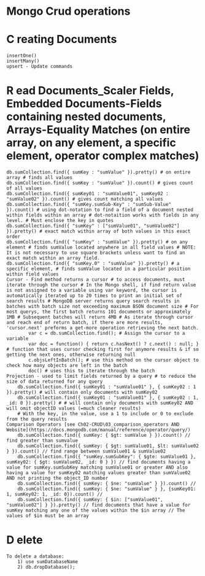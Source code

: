 # Mongo Crud operations
# C reating Documents
    insertOne()
    insertMany()
    upsert - Update commands
# R ead Documents_Scaler Fields, Embedded Documents-Fields containing nested documents, Arrays-Equality Matches (on entire array, on any element, a specific element, operator complex matches)
    db.sumCollection.find({ sumKey : "sumValue" }).pretty() # on entire array # finds all values
    db.sumCollection.find({ sumKey : "sumValue" }).count() # gives count of all values
    db.sumCollection.find({ sumKey01 : "sumValue01", sumKey02 : "sumValue02" }).count() # gives count matching all values
    db.sumCollection.find({ "sumKey.sumSub-Key" : "sumSub-Value" }).count() # using dot-notation to find a field of a document nested within fields within an array # dot-notaition works with fields in any level. # Must enclose the key in quotes
    db.sumCollection.find({ "sumKey" : ["sumValue01", "sumValue02"] }).pretty() # exact match within array of both values in this exact order  
    db.sumCollection.find({ "sumKey" : "sumValue" }).pretty() # on any element # finds sumValue located anywhere in all field values # NOTE: It is not necessary to use square brackets unless want to find an exact match within an array field.
    db.sumCollection.find({ "sumKey.0" : "sumValue" }).pretty() # a specific element, # finds sumValue located in a particular position within field values
    Cursor - Find method returns a cursor # to access documents, must iterate through the cursor # In the Mongo shell, if find return value is not assigned to a variable using var keyword, the cursor is automatically iterated up to 20 times to print an initial set of search results # MongoDB server returns query search results in batches with batch size not exceeding maximum BSON document size # For most querys, the first batch returns 101 documents or approximately 1MB # Subsequent batches will return 4MB # As iterate through cursor and reach end of return batch, if there are more results, 'cursor.next' preforms a get-more operation retrieving the next batch.
            var c = db.sumCollection.find(); # Assign the cursor to a variable
            var doc = function() { return c.hasNext() ? c.next() : null; } # function that uses cursor checking first for anymore results & if so getting the next ones, otherwise returning null
            c.objsLeftInBatch(); # use this method on the cursor object to check how many objects are left in the batch
            doc() # uses this to iterate through the batch
    Projection - used to limit fields returned by a query # to reduce the size of data returned for any query
        db.sumCollection.find({ sumKey01 : "sumValue01" }, { sumKey02 : 1 }).pretty() # will contain only documents with sumKey02
        db.sumCollection.find({ sumKey01 : "sumValue01" }, { sumKey02 : 1, _id: 0 }).pretty() # # will contain only documents with sumKey02 AND will omit objectID values (=much cleaner results)
        # With the key, in the value, use a 1 to include or 0 to exclude from the query results
    Comparison Operators [see Ch02-CRUD\03_comparison_operators AND Website](https://docs.mongodb.com/manual/reference/operator/query/)
        db.sumCollection.find({ sumKey: { $gt: sumValue } }).count() // find greater than sumvalue
        db.sumCollection.find({ sumKey: { $gt: sumValue01, $lt: sumValue02 } }).count() // find range between sumValue01 & sumValue02 
        db.sumCollection.find({ "sumKey.sumSubKey": { $gte: sumValue01 }, sumKey02: { $gt: sumValue02, _id: 0 } }) // find documents having a value for sumKey.sumSubKey matching sumValue01 or greater AND also having a value for sumKey02 matching values greater than sumValue02 AND not printing the object_ID number
        db.sumCollection.find({ sumKey: { $ne: "sumValue" } }).count() // 
        db.sumCollection.find({ sumKey: { $ne: "sumValue" } }, {sumKey01: 1, sumKey02: 1, _id: 0}).count() // 
        db.sumCollection.find({ sumKey: { $in: ["sumValue01", "sumValue02"] } }).pretty() // find documents that have a value for sumKey matching any one of the values within the $in array // The values of $in must be an array


# D elete

    To delete a database:
        1) use sumDatabaseName
        2) db.dropDatabase();